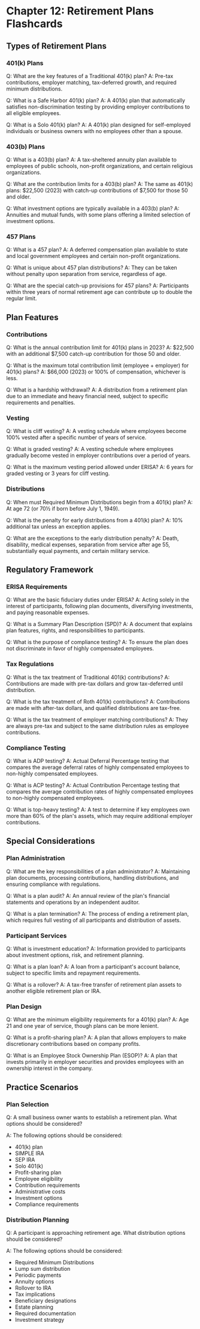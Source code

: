 # Chapter 12: Retirement Plans Flashcards

## Types of Retirement Plans

### 401(k) Plans
Q: What are the key features of a Traditional 401(k) plan?
A: Pre-tax contributions, employer matching, tax-deferred growth, and required minimum distributions.

Q: What is a Safe Harbor 401(k) plan?
A: A 401(k) plan that automatically satisfies non-discrimination testing by providing employer contributions to all eligible employees.

Q: What is a Solo 401(k) plan?
A: A 401(k) plan designed for self-employed individuals or business owners with no employees other than a spouse.

### 403(b) Plans
Q: What is a 403(b) plan?
A: A tax-sheltered annuity plan available to employees of public schools, non-profit organizations, and certain religious organizations.

Q: What are the contribution limits for a 403(b) plan?
A: The same as 401(k) plans: $22,500 (2023) with catch-up contributions of $7,500 for those 50 and older.

Q: What investment options are typically available in a 403(b) plan?
A: Annuities and mutual funds, with some plans offering a limited selection of investment options.

### 457 Plans
Q: What is a 457 plan?
A: A deferred compensation plan available to state and local government employees and certain non-profit organizations.

Q: What is unique about 457 plan distributions?
A: They can be taken without penalty upon separation from service, regardless of age.

Q: What are the special catch-up provisions for 457 plans?
A: Participants within three years of normal retirement age can contribute up to double the regular limit.

## Plan Features

### Contributions
Q: What is the annual contribution limit for 401(k) plans in 2023?
A: $22,500 with an additional $7,500 catch-up contribution for those 50 and older.

Q: What is the maximum total contribution limit (employee + employer) for 401(k) plans?
A: $66,000 (2023) or 100% of compensation, whichever is less.

Q: What is a hardship withdrawal?
A: A distribution from a retirement plan due to an immediate and heavy financial need, subject to specific requirements and penalties.

### Vesting
Q: What is cliff vesting?
A: A vesting schedule where employees become 100% vested after a specific number of years of service.

Q: What is graded vesting?
A: A vesting schedule where employees gradually become vested in employer contributions over a period of years.

Q: What is the maximum vesting period allowed under ERISA?
A: 6 years for graded vesting or 3 years for cliff vesting.

### Distributions
Q: When must Required Minimum Distributions begin from a 401(k) plan?
A: At age 72 (or 70½ if born before July 1, 1949).

Q: What is the penalty for early distributions from a 401(k) plan?
A: 10% additional tax unless an exception applies.

Q: What are the exceptions to the early distribution penalty?
A: Death, disability, medical expenses, separation from service after age 55, substantially equal payments, and certain military service.

## Regulatory Framework

### ERISA Requirements
Q: What are the basic fiduciary duties under ERISA?
A: Acting solely in the interest of participants, following plan documents, diversifying investments, and paying reasonable expenses.

Q: What is a Summary Plan Description (SPD)?
A: A document that explains plan features, rights, and responsibilities to participants.

Q: What is the purpose of compliance testing?
A: To ensure the plan does not discriminate in favor of highly compensated employees.

### Tax Regulations
Q: What is the tax treatment of Traditional 401(k) contributions?
A: Contributions are made with pre-tax dollars and grow tax-deferred until distribution.

Q: What is the tax treatment of Roth 401(k) contributions?
A: Contributions are made with after-tax dollars, and qualified distributions are tax-free.

Q: What is the tax treatment of employer matching contributions?
A: They are always pre-tax and subject to the same distribution rules as employee contributions.

### Compliance Testing
Q: What is ADP testing?
A: Actual Deferral Percentage testing that compares the average deferral rates of highly compensated employees to non-highly compensated employees.

Q: What is ACP testing?
A: Actual Contribution Percentage testing that compares the average contribution rates of highly compensated employees to non-highly compensated employees.

Q: What is top-heavy testing?
A: A test to determine if key employees own more than 60% of the plan's assets, which may require additional employer contributions.

## Special Considerations

### Plan Administration
Q: What are the key responsibilities of a plan administrator?
A: Maintaining plan documents, processing contributions, handling distributions, and ensuring compliance with regulations.

Q: What is a plan audit?
A: An annual review of the plan's financial statements and operations by an independent auditor.

Q: What is a plan termination?
A: The process of ending a retirement plan, which requires full vesting of all participants and distribution of assets.

### Participant Services
Q: What is investment education?
A: Information provided to participants about investment options, risk, and retirement planning.

Q: What is a plan loan?
A: A loan from a participant's account balance, subject to specific limits and repayment requirements.

Q: What is a rollover?
A: A tax-free transfer of retirement plan assets to another eligible retirement plan or IRA.

### Plan Design
Q: What are the minimum eligibility requirements for a 401(k) plan?
A: Age 21 and one year of service, though plans can be more lenient.

Q: What is a profit-sharing plan?
A: A plan that allows employers to make discretionary contributions based on company profits.

Q: What is an Employee Stock Ownership Plan (ESOP)?
A: A plan that invests primarily in employer securities and provides employees with an ownership interest in the company.

## Practice Scenarios

### Plan Selection
Q: A small business owner wants to establish a retirement plan. What options should be considered?

A: The following options should be considered:
- 401(k) plan
- SIMPLE IRA
- SEP IRA
- Solo 401(k)
- Profit-sharing plan
- Employee eligibility
- Contribution requirements
- Administrative costs
- Investment options
- Compliance requirements

### Distribution Planning
Q: A participant is approaching retirement age. What distribution options should be considered?

A: The following options should be considered:
- Required Minimum Distributions
- Lump sum distribution
- Periodic payments
- Annuity options
- Rollover to IRA
- Tax implications
- Beneficiary designations
- Estate planning
- Required documentation
- Investment strategy 